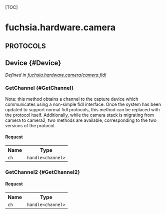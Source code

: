 [TOC]

# fuchsia.hardware.camera


## **PROTOCOLS**

## Device {#Device}
*Defined in [fuchsia.hardware.camera/camera.fidl](https://fuchsia.googlesource.com/fuchsia/+/master/zircon/system/fidl/fuchsia-hardware-camera/camera.fidl#8)*


### GetChannel {#GetChannel}

<p>Note: this method obtains a channel to the capture device which
communicates using a non-simple fidl interface.  Once the
system has been updated to support normal fidl protocols, this method
can be replaced with the protocol itself.
Additionally, while the camera stack is migrating from camera to
camera2, two methods are available, corresponding to the two
versions of the protocol.</p>

#### Request
<table>
    <tr><th>Name</th><th>Type</th></tr>
    <tr>
            <td><code>ch</code></td>
            <td>
                <code>handle&lt;channel&gt;</code>
            </td>
        </tr></table>



### GetChannel2 {#GetChannel2}


#### Request
<table>
    <tr><th>Name</th><th>Type</th></tr>
    <tr>
            <td><code>ch</code></td>
            <td>
                <code>handle&lt;channel&gt;</code>
            </td>
        </tr></table>

















